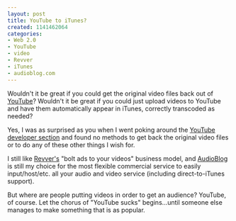 ```yaml
--- 
layout: post
title: YouTube to iTunes?
created: 1141462064
categories: 
- Web 2.0
- YouTube
- video
- Revver
- iTunes
- audioblog.com
---
```

<p>Wouldn't it be great if you could get the original video files back out of <a href="http://www.youtube.com">YouTube</a>? Wouldn't it be great if you could just upload videos to YouTube and have them automatically appear in iTunes, correctly transcoded as needed?</p>  <p>Yes, I was as surprised as you when I went poking around the <a href="http://www.youtube.com/dev">YouTube developer section</a> and found no methods to get back the original video files or to do any of these other things I wish for.</p>  <p>I still like <a href="http://www.revver.com/">Revver's</a> &quot;bolt ads to your videos&quot; business model, and <a href="http://www.audioblog.com">AudioBlog</a> is still my choice for the most flexible commercial service to easily input/host/etc. all your audio and video service (including direct-to-iTunes support).</p>  <p>But where are people putting videos in order to get an audience? YouTube, of course. Let the chorus of &quot;YouTube sucks&quot; begins...until someone else manages to make something that is as popular.</p>
